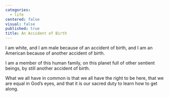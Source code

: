 ```yaml
---
categories:
  - life
centered: false
visual: false
published: true
title: An Accident of Birth
---
```

I am white, and I am male
because of an accident of birth,
and I am an American
because of another 
accident of birth.

I am a member of this human family,
on this planet full of other sentient beings,
by still another accident of birth.

What we all have in common
is that we all have the right to be here,
that we are equal in God’s eyes,
and that it is our sacred duty
to learn how to get along.

